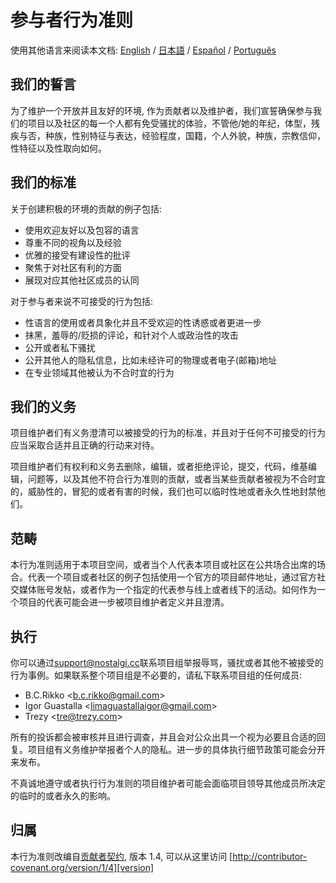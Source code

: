 # 参与者行为准则

使用其他语言来阅读本文档:
[English](CONTRIBUTING.md) / [日本語](.github/CONTRIBUTING-jp.md) / [Español](.github/CONTRIBUTING-es.md) / [Português](.github/CONTRIBUTING-pt-BR.md)

## 我们的誓言

为了维护一个开放并且友好的环境, 作为贡献者以及维护者，我们宣誓确保参与我们的项目以及社区的每一个人都有免受骚扰的体验，不管他/她的年纪，体型，残疾与否，种族，性别特征与表达，经验程度，国籍，个人外貌，种族，宗教信仰，性特征以及性取向如何。

## 我们的标准

关于创建积极的环境的贡献的例子包括:

* 使用欢迎友好以及包容的语言
* 尊重不同的视角以及经验
* 优雅的接受有建设性的批评
* 聚焦于对社区有利的方面
* 展现对应其他社区成员的认同

对于参与者来说不可接受的行为包括:

* 性语言的使用或者具象化并且不受欢迎的性诱惑或者更进一步
* 抹黑，羞辱的/贬损的评论，和针对个人或政治性的攻击
* 公开或者私下骚扰
* 公开其他人的隐私信息，比如未经许可的物理或者电子(邮箱)地址
* 在专业领域其他被认为不合时宜的行为

## 我们的义务

项目维护者们有义务澄清可以被接受的行为的标准，并且对于任何不可接受的行为应当采取合适并且正确的行动来对待。

项目维护者们有权利和义务去删除，编辑，或者拒绝评论，提交，代码，维基编辑，问题等，以及其他不符合行为准则的贡献，或者当某些贡献者被视为不合时宜的，威胁性的，冒犯的或者有害的时候，我们也可以临时性地或者永久性地封禁他们。


## 范畴

本行为准则适用于本项目空间，或者当个人代表本项目或社区在公共场合出席的场合。代表一个项目或者社区的例子包括使用一个官方的项目邮件地址，通过官方社交媒体账号发帖，或者作为一个指定的代表参与线上或者线下的活动。如何作为一个项目的代表可能会进一步被项目维护者定义并且澄清。

## 执行

你可以通过[support@nostalgi.cc][support-email]联系项目组举报辱骂，骚扰或者其他不被接受的行为事例。如果联系整个项目组是不必要的，请私下联系项目组的任何成员:

* B.C.Rikko <[b.c.rikko@gmail.com](mailto:b.c.rikko@gmail.com)>
* Igor Guastalla <[limaguastallaigor@gmail.com](mailto:limaguastallaigor@gmail.com)>
* Trezy <[tre@trezy.com](mailto:tre@trezy.com)>

所有的投诉都会被审核并且进行调查，并且会对公众出具一个视为必要且合适的回复。项目组有义务维护举报者个人的隐私。进一步的具体执行细节政策可能会分开来发布。

不真诚地遵守或者执行行为准则的项目维护者可能会面临项目领导其他成员所决定的临时的或者永久的影响。

## 归属

本行为准则改编自[贡献者契约][homepage], 版本 1.4, 可以从这里访问 [http://contributor-covenant.org/version/1/4][version]

[homepage]: http://contributor-covenant.org
[support-email]: mailto:support@nostalgi.cc
[version]: http://contributor-covenant.org/version/1/4/
